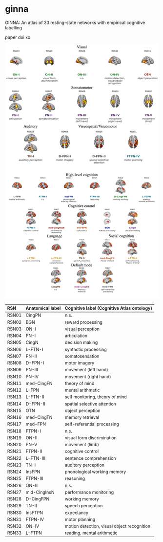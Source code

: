 # ginna
GINNA: An atlas of 33 resting-state networks with empirical cognitive labelling

paper doi xx


<img src="images/rsn_lowlevel.png" alt="Example Image" width="800"/>



<img src="images/rsn_highlevel.png" alt="Example Image" width="800"/>

| RSN   | Anatomical label   | Cognitive label (Cognitive Atlas ontology)   |
|:------|:-------------------|:---------------------------------------------|
| RSN01 | CingPN             | n.s.                                         |
| RSN02 | BGN                | reward processing                            |
| RSN03 | ON-I               | visual perception                            |
| RSN04 | PN-I               | articulation                                 |
| RSN05 | CingN              | decision making                              |
| RSN06 | L-FTN-I            | syntactic processing                         |
| RSN07 | PN-II              | somatosensation                              |
| RSN08 | D-FPN-I            | motor imagery                                |
| RSN09 | PN-III             | movement (left hand)                         |
| RSN10 | PN-IV              | movement (right hand)                        |
| RSN11 | med-CingFN         | theory of mind                               |
| RSN12 | L-FPN              | mental arithmetic                            |
| RSN13 | L-FTN-II           | self monitoring, theory of mind              |
| RSN14 | D-FPN-II           | spatial selective attention                  |
| RSN15 | OTN                | object perception                            |
| RSN16 | med-CingTN         | memory retrieval                             |
| RSN17 | med-FPN            | self-referential processing                  |
| RSN18 | FTPN-I             | n.s.                                         |
| RSN19 | ON-II              | visual form discrimination                   |
| RSN20 | PN-V               | movement (limb)                              |
| RSN21 | FTPN-II            | cognitive control                            |
| RSN22 | L-FTN-III          | sentence comprehension                       |
| RSN23 | TN-I               | auditory perception                          |
| RSN24 | InsFPN             | phonological working memory                  |
| RSN25 | FTPN-III           | reasoning                                    |
| RSN26 | ON-III             | n.s.                                         |
| RSN27 | mid-CingInsN       | performance monitoring                       |
| RSN28 | D-CingFPN          | working memory                               |
| RSN29 | TN-II              | speech perception                            |
| RSN30 | InsFTPN            | expectancy                                   |
| RSN31 | FTPN-IV            | motor planning                               |
| RSN32 | ON-IV              | motion detection, visual object recognition  |
| RSN33 | L-FTPN             | reading, mental arithmetic                   |


